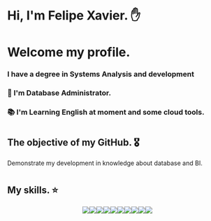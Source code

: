 # Hi, I'm Felipe Xavier. ✋

# Welcome my profile. 

### I have a degree in Systems Analysis and development
### :office: I'm Database Administrator.
### :books: I'm Learning English at moment and some cloud tools.
#

## The objective of my GitHub. 🎖️ 
Demonstrate my development in knowledge about database and BI.
# 
## My skills. ⭐

<div align="center">
	<table>
		<tr>
			<img src="https://img.shields.io/badge/Microsoft%20SQL%20Server-CC2927?style=for-the-badge&logo=microsoft%20sql%20server&logoColor=white}" /> 
			<img src="https://img.shields.io/badge/Oracle-F80000?style=for-the-badge&logo=Oracle&logoColor=white" />
			<img src="https://img.shields.io/badge/MySQL-005C84?style=for-the-badge&logo=mysql&logoColor=white" />
			<img src="https://img.shields.io/badge/Amazon_AWS-FF9900?style=for-the-badge&logo=amazonaws&logoColor=white" />
			<img src="https://img.shields.io/badge/Azure_Functions-0062AD?style=for-the-badge&logo=azure-functions&logoColor=white" />
   			<img src="https://img.shields.io/badge/Python-FFD43B?style=for-the-badge&logo=python&logoColor=blue" />
      			<img src="https://img.shields.io/badge/PLSQL-F80000?style=for-the-badge&logo=oracle&logoColor=black" />
	 		<img src="https://img.shields.io/badge/Linux-FCC624?style=for-the-badge&logo=linux&logoColor=black" />
			<img src="https://img.shields.io/badge/Windows-0078D6?style=for-the-badge&logo=windows&logoColor=white" />
			<img src="https://img.shields.io/badge/VirtualBox-21416b?style=for-the-badge&logo=VirtualBox&logoColor=white" />
		</tr>

</div>


